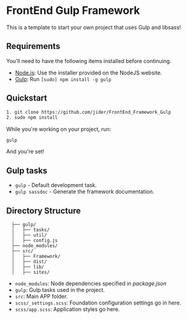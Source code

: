 # FrontEnd Gulp Framework

This is a template to start your own project that uses Gulp and libsass!

## Requirements

You'll need to have the following items installed before continuing.

  * [Node.js](http://nodejs.org): Use the installer provided on the NodeJS website.
  * [Gulp](http://gulpjs.com/): Run `[sudo] npm install -g gulp`

## Quickstart

```bash
1. git clone https://github.com/jider/FrontEnd_Framework_Gulp
2. sudo npm install
```

While you're working on your project, run:

`gulp`

And you're set!

## Gulp tasks

* `gulp` - Default development task.
* `gulp sassdoc` - Generate the framework documentation.

## Directory Structure
  ```    
    ├── gulp/
    │   ├── tasks/
    │   ├── util/
    │   ├── config.js
    ├── node_modules/
    ├── src/
    │   ├── Framework/
    │   ├── dist/
    │   ├── lib/
    │   ├── sites/
  ```
  
  * `node_modules`: Node dependencies specified in *package.json*
  * `gulp`: Gulp tasks used in the project.
  * `src`: Main APP folder.
  * `scss/_settings.scss`: Foundation configuration settings go in here.
  * `scss/app.scss`: Application styles go here.